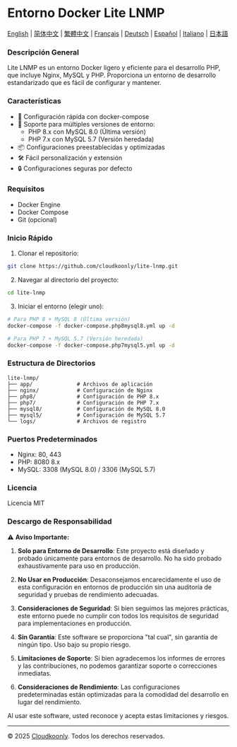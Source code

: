 # Entorno Docker Lite LNMP

[English](README.md) | [简体中文](README_zh-CN.md) | [繁體中文](README_zh-TW.md) | [Français](README_FR.md) | [Deutsch](README_DE.md) | [Español](README_ES.md) | [Italiano](README_IT.md) | [日本語](README_JP.md)

### Descripción General
Lite LNMP es un entorno Docker ligero y eficiente para el desarrollo PHP, que incluye Nginx, MySQL y PHP. Proporciona un entorno de desarrollo estandarizado que es fácil de configurar y mantener.

### Características
- 🚀 Configuración rápida con docker-compose
- 🔧 Soporte para múltiples versiones de entorno:
  - PHP 8.x con MySQL 8.0 (Última versión)
  - PHP 7.x con MySQL 5.7 (Versión heredada)
- 📦 Configuraciones preestablecidas y optimizadas
- 🛠️ Fácil personalización y extensión
- 🔒 Configuraciones seguras por defecto

### Requisitos
- Docker Engine
- Docker Compose
- Git (opcional)

### Inicio Rápido
1. Clonar el repositorio:
```bash
git clone https://github.com/cloudkoonly/lite-lnmp.git
```

2. Navegar al directorio del proyecto:
```bash
cd lite-lnmp
```

3. Iniciar el entorno (elegir uno):
```bash
# Para PHP 8 + MySQL 8 (Última versión)
docker-compose -f docker-compose.php8mysql8.yml up -d

# Para PHP 7 + MySQL 5.7 (Versión heredada)
docker-compose -f docker-compose.php7mysql5.yml up -d
```

### Estructura de Directorios
```
lite-lnmp/
├── app/              # Archivos de aplicación
├── nginx/            # Configuración de Nginx
├── php8/             # Configuración de PHP 8.x
├── php7/             # Configuración de PHP 7.x
├── mysql8/           # Configuración de MySQL 8.0
├── mysql5/           # Configuración de MySQL 5.7
└── logs/             # Archivos de registro
```

### Puertos Predeterminados
- Nginx: 80, 443
- PHP: 8080 8.x
- MySQL: 3308 (MySQL 8.0) / 3306 (MySQL 5.7)

### Licencia
Licencia MIT

### Descargo de Responsabilidad
⚠️ **Aviso Importante:**

1. **Solo para Entorno de Desarrollo**: Este proyecto está diseñado y probado únicamente para entornos de desarrollo. No ha sido probado exhaustivamente para uso en producción.

2. **No Usar en Producción**: Desaconsejamos encarecidamente el uso de esta configuración en entornos de producción sin una auditoría de seguridad y pruebas de rendimiento adecuadas.

3. **Consideraciones de Seguridad**: Si bien seguimos las mejores prácticas, este entorno puede no cumplir con todos los requisitos de seguridad para implementaciones en producción.

4. **Sin Garantía**: Este software se proporciona "tal cual", sin garantía de ningún tipo. Uso bajo su propio riesgo.

5. **Limitaciones de Soporte**: Si bien agradecemos los informes de errores y las contribuciones, no podemos garantizar soporte o correcciones inmediatas.

6. **Consideraciones de Rendimiento**: Las configuraciones predeterminadas están optimizadas para la comodidad del desarrollo en lugar del rendimiento.

Al usar este software, usted reconoce y acepta estas limitaciones y riesgos.

---

© 2025 [Cloudkoonly](https://www.cloudkoonly.com). Todos los derechos reservados.
